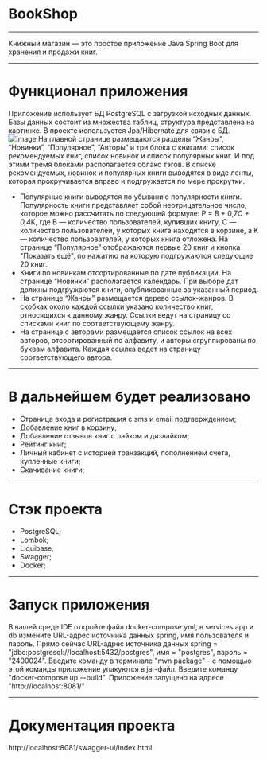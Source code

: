 # BookShop

___
Книжный магазин — это простое приложение Java Spring Boot для хранения и продажи книг.
___

# Функционал приложения

Приложение использует БД PostgreSQL с загрузкой исходных данных. Базы данных состоит из множества таблиц, структура
представлена на картинке. В проекте используется Jpa/Hibernate для связи с БД.
![image](https://user-images.githubusercontent.com/77297261/170550920-94c47b7b-4d87-4044-a1bb-d96cbdc41495.png)
На главной странице размещаются разделы “Жанры”, “Новинки”, “Популярное”, “Авторы” и три блока с книгами: список
рекомендуемых книг, список новинок и список популярных книг. И под этими тремя блоками располагается облако тэгов. В
списке рекомендуемых, новинок и популярных книги выводятся в виде ленты, которая прокручивается вправо и подгружается по
мере прокрутки.

* Популярные книги выводятся по убыванию популярности книги. Популярность книги представляет собой неотрицательное
  число, которое можно рассчитать по следующей формуле: P = B + 0,7*C + 0,4*K, где B — количество пользователей,
  купивших книгу, C — количество пользователей, у которых книга находится в корзине, а K — количество пользователей, у
  которых книга отложена. На странице “Популярное” отображаются первые 20 книг и кнопка "Показать ещё", по нажатию на
  которую подгружаются следующие 20 книг.
* Книги по новинкам отсортированные по дате публикации. На странице “Новинки” располагается календарь. При выборе дат
  должны подгружаются книги, опубликованные за указанный период.
* На странице “Жанры” размещается дерево ссылок-жанров. В скобках около каждой ссылки указано количество книг,
  относящихся к данному жанру. Ссылки ведут на страницу со списками книг по соответствующему жанру.
* На странице с авторами размещается список ссылок на всех авторов, отсортированный по алфавиту, и авторы сгруппированы
  по буквам алфавита. Каждая ссылка ведет на страницу соответствующего автора.

___

# В дальнейшем будет реализовано

* Страница входа и регистрация с sms и email подтверждением;
* Добавление книг в корзину;
* Добавление отзывов книг с лайком и дизлайком;
* Рейтинг книг;
* Личный кабинет с историей транзакций, пополнением счета, купленные книги;
* Скачивание книги;

___

# Стэк проекта

* PostgreSQL;
* Lombok;
* Liquibase;
* Swagger;
* Docker;

___

# Запуск приложения

В вашей среде IDE откройте файл docker-compose.yml, в services app и db измените URL-адрес источника данных spring, имя
пользователя и пароль. Прямо сейчас URL-адрес источника данных spring = "jdbc:postgresql://localhost:5432/postgres", имя
= "postgres", пароль = "2400024". Введите команду в терминале "mvn package" - с помощью этой команды приложение
упакуются в jar-файл. Введите команду "docker-compose up --build". Приложение запущено на
адресе "http://localhost:8081/"

___

# Документация проекта

http://localhost:8081/swagger-ui/index.html